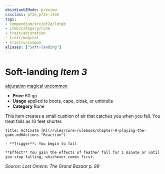 ```yaml
---
obsidianUIMode: preview
cssclass: pf2e,pf2e-item
tags:
- compendium/src/pf2e/lotgb
- item/category/rune
- trait/abjuration
- trait/magical
- trait/uncommon
aliases: ["Soft-landing"]
---
```

# Soft-landing *Item 3*  
[abjuration](/rules/traits/abjuration.md)  [magical](/rules/traits/magical.md)  [uncommon](/rules/traits/uncommon.md)  

- **Price** 60 gp
- **Usage** applied to boots, cape, cloak, or umbrella
- **Category** Rune

This item creates a small cushion of air that catches you when you fall. You treat falls as 10 feet shorter.

```ad-embed-ability
title: Activate [R](/rules/core-rulebook/chapter-9-playing-the-game.md#Actions "Reaction")

- **Trigger**: You begin to fall

**Effect** You gain the effects of feather fall for 1 minute or until you stop falling, whichever comes first.
```

*Source: Lost Omens: The Grand Bazaar p. 89*